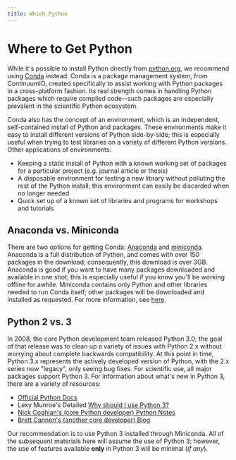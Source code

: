 ```yaml
---
title: Which Python
---
```

# Where to Get Python
While it's possible to install Python directly from [python.org](https://wiki.python.org/moin/BeginnersGuide/Download),
we recommend using [Conda](http://conda.pydata.org/docs/index.html) instead.
Conda is a package management system, from ContinuumIO, created specifically to
assist working with Python packages in a cross-platform fashion. Its real
strength comes in handling Python packages which require compiled code--such
packages are especially prevalent in the scientific Python ecosystem.

Conda also has the concept of an environment, which is an independent,
self-contained install of Python and packages. These environments make it easy
to install different versions of Python side-by-side; this is especially useful
when trying to test libraries on a variety of different Python versions. Other
applications of environments:
* Keeping a static install of Python with a known working set of packages for a
  particular project (e.g. journal article or thesis)
* A disposable environment for testing a new library without polluting the rest
  of the Python install; this environment can easily be discarded when no
  longer needed
* Quick set up of a known set of libraries and programs for workshops and tutorials

## Anaconda vs. Miniconda
There are two options for getting Conda:
[Anaconda](https://www.anaconda.com/distribution/) and
[miniconda](https://conda.io/en/latest/miniconda.html). Anaconda is a full
distribution of Python, and comes with over 150 packages in the download;
consequently, this download is over 3GB. Anaconda is good if you want to have
many packages downloaded and available in one shot; this is especially useful
if you know you'll be working offline for awhile. Miniconda contains only
Python and other libraries needed to run Conda itself; other packages will be
downloaded and installed as requested. For more information, see
[here](https://conda.io/en/latest/miniconda.html).

## Python 2 vs. 3
In 2008, the core Python development team released Python 3.0; the goal of that
release was to clean up a variety of issues with Python 2.x without worrying
about complete backwards compatibility. At this point in time, Python 3.x
represents the actively developed version of Python, with the 2.x series now
"legacy", only seeing bug fixes. For scientific use, all major packages support
Python 3. For information about what's new in Python 3, there are a variety of
resources:

- [Official Python Docs](https://docs.python.org/3/whatsnew/)
- Lexy Munroe's Detailed [Why should I use Python 3?](https://eev.ee/blog/2016/07/31/python-faq-why-should-i-use-python-3/)
- [Nick Coghlan's (core Python developer) Python Notes](http://python-notes.curiousefficiency.org/en/latest/python3/index.html)
- [Brett Cannon's (another core developer) Blog](http://www.snarky.ca/why-python-3-exists)

Our recommendation is to use Python 3 installed through Miniconda. All of the
subsequent materials here will assume the use of Python 3; however, the use
of features available **only** in Python 3 will be minimal (*if any*).
